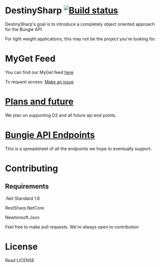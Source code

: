 # DestinySharp [![Build status](https://ci.appveyor.com/api/projects/status/w7ig7d6dw8yl7yoq?svg=true)](https://ci.appveyor.com/project/Fires1/destinysharp)
DestinySharp's goal is to introduce a completely object oriented approach for the Bungie API.

For light weight applications, this may not be the project you're looking for.

# MyGet Feed 

You can find our MyGet feed [here](https://www.myget.org/feed/destinysharp/package/nuget/DestinySharp)

To request access: [Make an issue](https://github.com/Fires1/DestinySharp/issues/new)

# [Plans and future](https://trello.com/b/VgTioS5j/destinysharp)

We plan on supporting D2 and all future api end points.

# [Bungie API Endpoints](https://docs.google.com/spreadsheets/d/1ZhBoJ6hrHtuPcX1vKiZk--NYeQFRgGCHov3HU3-Z4BI/edit?usp=sharing)

This is a spreadsheet of all the endpoints we hope to eventually support.

# Contributing

## Requirements

.Net Standard 1.6

RestSharp.NetCore

Newtonsoft.Json

Feel free to make pull requests. We're always open to contribution

# License

Read LICENSE
